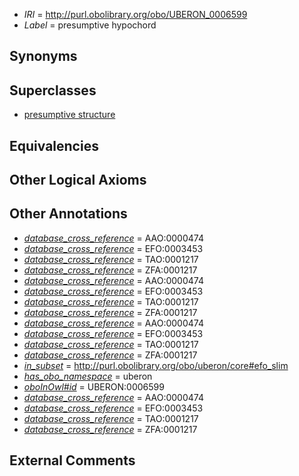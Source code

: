  * *IRI* = http://purl.obolibrary.org/obo/UBERON_0006599
 * *Label* = presumptive hypochord

## Synonyms


## Superclasses

 * [presumptive structure](../../UBERON/98/UBERON_0006598.md)

## Equivalencies


## Other Logical Axioms


## Other Annotations

 * *[database_cross_reference](../../ef/oboInOwl#hasDbXref.md)* = AAO:0000474
 * *[database_cross_reference](../../ef/oboInOwl#hasDbXref.md)* = EFO:0003453
 * *[database_cross_reference](../../ef/oboInOwl#hasDbXref.md)* = TAO:0001217
 * *[database_cross_reference](../../ef/oboInOwl#hasDbXref.md)* = ZFA:0001217
 * *[database_cross_reference](../../ef/oboInOwl#hasDbXref.md)* = AAO:0000474
 * *[database_cross_reference](../../ef/oboInOwl#hasDbXref.md)* = EFO:0003453
 * *[database_cross_reference](../../ef/oboInOwl#hasDbXref.md)* = TAO:0001217
 * *[database_cross_reference](../../ef/oboInOwl#hasDbXref.md)* = ZFA:0001217
 * *[database_cross_reference](../../ef/oboInOwl#hasDbXref.md)* = AAO:0000474
 * *[database_cross_reference](../../ef/oboInOwl#hasDbXref.md)* = EFO:0003453
 * *[database_cross_reference](../../ef/oboInOwl#hasDbXref.md)* = TAO:0001217
 * *[database_cross_reference](../../ef/oboInOwl#hasDbXref.md)* = ZFA:0001217
 * *[in_subset](../../et/oboInOwl#inSubset.md)* = http://purl.obolibrary.org/obo/uberon/core#efo_slim
 * *[has_obo_namespace](../../ce/oboInOwl#hasOBONamespace.md)* = uberon
 * *[oboInOwl#id](../../id/oboInOwl#id.md)* = UBERON:0006599
 * *[database_cross_reference](../../ef/oboInOwl#hasDbXref.md)* = AAO:0000474
 * *[database_cross_reference](../../ef/oboInOwl#hasDbXref.md)* = EFO:0003453
 * *[database_cross_reference](../../ef/oboInOwl#hasDbXref.md)* = TAO:0001217
 * *[database_cross_reference](../../ef/oboInOwl#hasDbXref.md)* = ZFA:0001217

## External Comments

